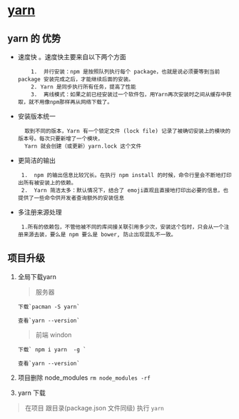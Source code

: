 
 # [yarn](https://classic.yarnpkg.com/zh-Hans/)
 
 ## yarn  的 优势
 
 + 速度快 。速度快主要来自以下两个方面
 
           1.  并行安装：npm 是按照队列执行每个 package，也就是说必须要等到当前 package 安装完成之后，才能继续后面的安装。
           2. Yarn 是同步执行所有任务，提高了性能
           3.  离线模式：如果之前已经安装过一个软件包，用Yarn再次安装时之间从缓存中获取，就不用像npm那样再从网络下载了。
   
 + 安装版本统一
 
         取到不同的版本，Yarn 有一个锁定文件 (lock file) 记录了被确切安装上的模块的版本号。每次只要新增了一个模块，
         Yarn 就会创建（或更新）yarn.lock 这个文件
 
 
 + 更简洁的输出 
 
        1.  npm 的输出信息比较冗长。在执行 npm install 的时候，命令行里会不断地打印出所有被安装上的依赖。
        2.  Yarn 简洁太多：默认情况下，结合了 emoji直观且直接地打印出必要的信息，也提供了一些命令供开发者查询额外的安装信息
     
+ 多注册来源处理

       1.所有的依赖包，不管他被不同的库间接关联引用多少次，安装这个包时，只会从一个注册来源去装，要么是 npm 要么是 bower, 防止出现混乱不一致。


##  项目升级 

1. 全局下载yarn  
      > 服务器 
      
       下载`pacman -S yarn`
         
       查看`yarn --version`
      
      >前端 windon 
      
       下载` npm i yarn  -g `
       
       查看`yarn --version`
     
 2. 项目删除 node_modules 
 `rm node_modules -rf `
 
 3. yarn 下载
 
 >在项目 跟目录(package.json 文件同级) 执行  `yarn`
      
      
